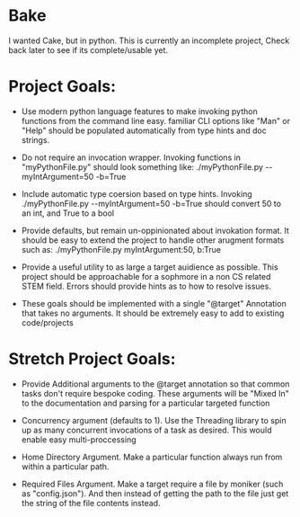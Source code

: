 # Bake
I wanted Cake, but in python.  This is currently an incomplete project, Check back later to see if its complete/usable yet.

# Project Goals:
* Use modern python language features to make invoking python functions from the command line easy.  familiar CLI options like "Man" or "Help" should be populated automatically from type hints and doc strings.

* Do not require an invocation wrapper.  Invoking functions in "myPythonFile.py" should look something like:  ./myPythonFile.py --myIntArgument=50 -b=True

* Include automatic type coersion based on type hints.  Invoking ./myPythonFile.py --myIntArgument=50 -b=True should convert 50 to an int, and True to a bool

* Provide defaults, but remain un-oppinionated about invokation format.  It should be easy to extend the project to handle other arugment formats such as:  ./myPythonFile.py myIntArgument:50, b:True

* Provide a useful utility to as large a target auidience as possible.  This project should be approachable for a sophmore in a non CS related STEM field.  Errors should provide hints as to how to resolve issues.

* These goals should be implemented with a single "@target" Annotation that takes no arguments.  It should be extremely easy to add to existing code/projects


# Stretch Project Goals:
* Provide Additional arguments to the @target annotation so that common tasks don't require bespoke coding.  These arguments will be "Mixed In" to the documentation and parsing for a particular targeted function

* Concurrency argument (defaults to 1).  Use the Threading library to spin up as many concurrent invocations of a task as desired.  This would enable easy multi-proccessing

* Home Directory Argument.  Make a particular function always run from within a particular path.

* Required Files Argument.  Make a target require a file by moniker (such as "config.json").  And then instead of getting the path to the file just get the string of the file contents instead.

